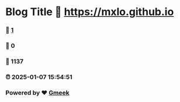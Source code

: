 # Blog Title :link: https://mxlo.github.io 
### :page_facing_up: [1](https://mxlo.github.io/tag.html) 
### :speech_balloon: 0 
### :hibiscus: 1137 
### :alarm_clock: 2025-01-07 15:54:51 
### Powered by :heart: [Gmeek](https://github.com/Meekdai/Gmeek)
